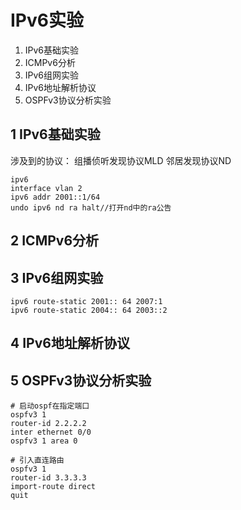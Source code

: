 # IPv6实验

1. IPv6基础实验
2. ICMPv6分析
3. IPv6组网实验
4. IPv6地址解析协议
5. OSPFv3协议分析实验



## 1 IPv6基础实验

涉及到的协议：
组播侦听发现协议MLD
邻居发现协议ND
```
ipv6
interface vlan 2
ipv6 addr 2001::1/64
undo ipv6 nd ra halt//打开nd中的ra公告
```
## 2 ICMPv6分析
## 3 IPv6组网实验
```
ipv6 route-static 2001:: 64 2007:1
ipv6 route-static 2004:: 64 2003::2
```
## 4 IPv6地址解析协议
## 5 OSPFv3协议分析实验

```
# 启动ospf在指定端口
ospfv3 1
router-id 2.2.2.2
inter ethernet 0/0
ospfv3 1 area 0

# 引入直连路由
ospfv3 1
router-id 3.3.3.3
import-route direct
quit
```